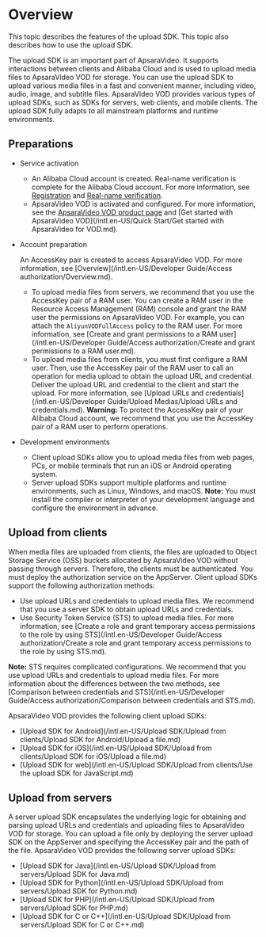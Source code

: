 # Overview

This topic describes the features of the upload SDK. This topic also describes how to use the upload SDK.

The upload SDK is an important part of ApsaraVideo. It supports interactions between clients and Alibaba Cloud and is used to upload media files to ApsaraVideo VOD for storage. You can use the upload SDK to upload various media files in a fast and convenient manner, including video, audio, image, and subtitle files. ApsaraVideo VOD provides various types of upload SDKs, such as SDKs for servers, web clients, and mobile clients. The upload SDK fully adapts to all mainstream platforms and runtime environments.

## Preparations

-   Service activation
    -   An Alibaba Cloud account is created. Real-name verification is complete for the Alibaba Cloud account. For more information, see [Registration](https://account.aliyun.com/register/register.htm?oauth_callback=https%3A%2F%2Fvod.console.aliyun.com%2F&lang=zh) and [Real-name verification](https://help.aliyun.com/knowledge_list/37170.html).
    -   ApsaraVideo VOD is activated and configured. For more information, see the [ApsaraVideo VOD product page](https://www.aliyun.com/product/vod) and [Get started with ApsaraVideo VOD](/intl.en-US/Quick Start/Get started with ApsaraVideo for VOD.md).
-   Account preparation

    An AccessKey pair is created to access ApsaraVideo VOD. For more information, see [Overview](/intl.en-US/Developer Guide/Access authorization/Overview.md).

    -   To upload media files from servers, we recommend that you use the AccessKey pair of a RAM user. You can create a RAM user in the Resource Access Management \(RAM\) console and grant the RAM user the permissions on ApsaraVideo VOD. For example, you can attach the `AliyunVODFullAccess` policy to the RAM user. For more information, see [Create and grant permissions to a RAM user](/intl.en-US/Developer Guide/Access authorization/Create and grant permissions to a RAM user.md).
    -   To upload media files from clients, you must first configure a RAM user. Then, use the AccessKey pair of the RAM user to call an operation for media upload to obtain the upload URL and credential. Deliver the upload URL and credential to the client and start the upload. For more information, see [Upload URLs and credentials](/intl.en-US/Developer Guide/Upload Medias/Upload URLs and credentials.md).
    **Warning:** To protect the AccessKey pair of your Alibaba Cloud account, we recommend that you use the AccessKey pair of a RAM user to perform operations.

-   Development environments

    -   Client upload SDKs allow you to upload media files from web pages, PCs, or mobile terminals that run an iOS or Android operating system.
    -   Server upload SDKs support multiple platforms and runtime environments, such as Linux, Windows, and macOS.
    **Note:** You must install the compiler or interpreter of your development language and configure the environment in advance.


## Upload from clients

When media files are uploaded from clients, the files are uploaded to Object Storage Service \(OSS\) buckets allocated by ApsaraVideo VOD without passing through servers. Therefore, the clients must be authenticated. You must deploy the authorization service on the AppServer. Client upload SDKs support the following authorization methods:

-   Use upload URLs and credentials to upload media files. We recommend that you use a server SDK to obtain upload URLs and credentials.
-   Use Security Token Service \(STS\) to upload media files. For more information, see [Create a role and grant temporary access permissions to the role by using STS](/intl.en-US/Developer Guide/Access authorization/Create a role and grant temporary access permissions to the role by using STS.md).

**Note:** STS requires complicated configurations. We recommend that you use upload URLs and credentials to upload media files. For more information about the differences between the two methods, see [Comparison between credentials and STS](/intl.en-US/Developer Guide/Access authorization/Comparison between credentials and STS.md).

ApsaraVideo VOD provides the following client upload SDKs:

-   [Upload SDK for Android](/intl.en-US/Upload SDK/Upload from clients/Upload SDK for Android/Upload a file.md)
-   [Upload SDK for iOS](/intl.en-US/Upload SDK/Upload from clients/Upload SDK for iOS/Upload a file.md)
-   [Upload SDK for web](/intl.en-US/Upload SDK/Upload from clients/Use the upload SDK for JavaScript.md)

## Upload from servers

A server upload SDK encapsulates the underlying logic for obtaining and parsing upload URLs and credentials and uploading files to ApsaraVideo VOD for storage. You can upload a file only by deploying the server upload SDK on the AppServer and specifying the AccessKey pair and the path of the file. ApsaraVideo VOD provides the following server upload SDKs:

-   [Upload SDK for Java](/intl.en-US/Upload SDK/Upload from servers/Upload SDK for Java.md)
-   [Upload SDK for Python](/intl.en-US/Upload SDK/Upload from servers/Upload SDK for Python.md)
-   [Upload SDK for PHP](/intl.en-US/Upload SDK/Upload from servers/Upload SDK for PHP.md)
-   [Upload SDK for C or C++](/intl.en-US/Upload SDK/Upload from servers/Upload SDK for C or C++.md)

